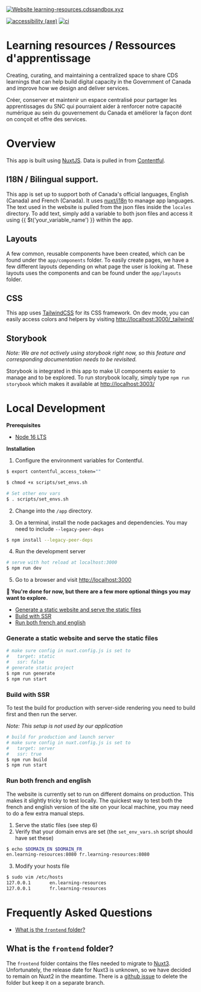 [![Website learning-resources.cdssandbox.xyz](https://img.shields.io/website-up-down-green-red/http/learning-resources.cdssandbox.xyz.svg)](http://learning-resources.cdssandbox.xyz/)

[![accessibility (axe)](https://github.com/cds-snc/resources-ressources/actions/workflows/axe.yml/badge.svg)](https://github.com/cds-snc/resources-ressources/actions/workflows/axe.yml)
[![ci](https://github.com/cds-snc/resources-ressources/actions/workflows/ci.yml/badge.svg)](https://github.com/cds-snc/resources-ressources/actions/workflows/ci.yml)
# Learning resources / Ressources d'apprentissage

Creating, curating, and maintaining a centralized space to share CDS learnings that can help build digital capacity in the Government of Canada and improve how we design and deliver services. 

Créer, conserver et maintenir un espace centralisé pour partager les apprentissages du SNC qui pourraient aider à renforcer notre capacité numérique au sein du gouvernement du Canada et améliorer la façon dont on conçoit et offre des services.

# Overview
This app is built using [NuxtJS](https://nuxtjs.org/). Data is pulled in from [Contentful](https://www.contentful.com/).

## I18N / Bilingual support.
This app is set up to support both of Canada's official languages, English (Canada) and French (Canada). It uses [nuxt/i18n](https://i18n.nuxtjs.org/) to manage app languages.
The text used in the website is pulled from the json files inside the `locales` directory. To add text, simply add a variable to both json files and access it using {{ $t('your_variable_name') }} within the app.

## Layouts
A few common, reusable components have been created, which can be found under the `app/components` folder. To easily create pages, we have a few different layouts depending on what page the user is looking at. These layouts uses the components and can be found under the `app/layouts` folder.

## CSS
This app uses [TailwindCSS](https://tailwindcss.com/) for its CSS framework. On dev mode, you can easily access colors and helpers by visiting [http://localhost:3000/_tailwind/](http://localhost:3000/_tailwind/)

## Storybook
_Note: We are not actively using storybook right now, so this feature and corresponding documentation needs to be revisited._

Storybook is integrated in this app to make UI components easier to manage and to be explored. 
To run storybook locally, simply type `npm run storybook` which makes it available at [http://localhost:3003/](http://localhost:3003/)

# Local Development

**Prerequisites**

- [Node 16 LTS](https://nodejs.org/en/)

**Installation**


1. Configure the environment variables for Contentful.
```bash
$ export contentful_access_token=""

$ chmod +x scripts/set_envs.sh

# Set other env vars
$ . scripts/set_envs.sh
```
2. Change into the `/app` directory.

3. On a terminal, install the  node packages and dependencies. You may need to include `--legacy-peer-deps`
```bash
$ npm install --legacy-peer-deps
```
4. Run the development server
```bash
# serve with hot reload at localhost:3000
$ npm run dev
```
5. Go to a browser and visit [http://localhost:3000](http://localhost:3000) 


**🎉 You're done for now, but there are a few more optional things you may want to explore.**
- [Generate a static website and serve the static files](#generate-a-static-website-and-serve-the-static-files)
- [Build with SSR](#build-with-ssr)
- [Run both french and english](#run-both-french-and-english)

### Generate a static website and serve the static files
```bash
# make sure config in nuxt.config.js is set to
#   target: static
#   ssr: false
# generate static project
$ npm run generate
$ npm run start
```

### Build with SSR
To test the build for production with server-side rendering you need to build first and then run the server.

_Note: This setup is not used by our application_
```bash
# build for production and launch server
# make sure config in nuxt.config.js is set to
#   target: server
#   ssr: true
$ npm run build
$ npm run start
```

### Run both french and english
The website is currently set to run on different domains on production. This makes it slightly tricky to test locally. The quickest way 
to test both the french and english version of the site on your local machine, you may need to do a few extra manual steps.
   1. Serve the static files (see step 6)
   2. Verify that your domain envs are set (the `set_env_vars.sh` script should have set these)
```bash
$ echo $DOMAIN_EN $DOMAIN_FR
en.learning-resources:8080 fr.learning-resources:8080
```
   3. Modify your hosts file
```bash
$ sudo vim /etc/hosts
127.0.0.1       en.learning-resources
127.0.0.1       fr.learning-resources
```

# Frequently Asked Questions
- [What is the `frontend` folder?](#what-is-the-frontend-folder)

## What is the `frontend` folder?

The `frontend` folder contains the files needed to migrate to [Nuxt3](https://v3.nuxtjs.org/). Unfortunately, the release date for Nuxt3 is unknown, so we have decided to remain on Nuxt2 in the meantime. There is a [github issue](https://github.com/cds-snc/resources-ressources/issues/211) to delete the folder but keep it on a separate branch.
